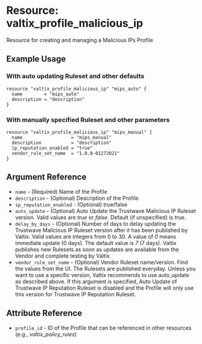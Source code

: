 # Resource: valtix_profile_malicious_ip
Resource for creating and managing a Malicious IPs Profile

## Example Usage

### With auto updating Ruleset and other defaults
```hcl
resource "valtix_profile_malicious_ip" "mips_auto" {
  name        = "mips_auto"
  description = "description"
}
```

### With manually specified Ruleset and other parameters
```hcl
resource "valtix_profile_malicious_ip" "mips_manual" {
  name                  = "mips_manual"
  description           = "description"
  ip_reputation_enabled = "true"
  vendor_rule_set_name  = "1.0.0-01272021"
}
```

## Argument Reference
* `name` - (Required) Name of the Profile
* `description` - (Optional) Description of the  Profile
* `ip_reputation_enabled` - (Optional) true/false
* `auto_update` - (Optional) Auto Update the Trustwave Malicious IP Ruleset version. Valid values are *true* or *false*.  Default (if unspecified) is *true*.
* `delay_by_days` - (Optional) Number of days to delay updating the Trustwave Malicious IP Ruleset version after it has been published by Valtix. Valid values are integers from 0 to 30.  A value of *0* means immediate update (0 days).  The default value is *7* (7 days). Valtix publishes new Rulesets as soon as updates are available from the Vendor and complete testing by Valtix.
* `vendor_rule_set_name` - (Optional) Vendor Ruleset name/version. Find the values from the UI. The Rulesets are published everyday. Unless you want to use a specific version, Valtix recommends to use auto_update as described above.  If this argument is specified, Auto Update of Trustwave IP Reputation Ruleset is disabled and the Profile will only use this version for Trustwave IP Reputation Ruleset.

## Attribute Reference
* `profile_id` - ID of the Profile that can be referenced in other resources (e.g., *valtix_policy_rules*)